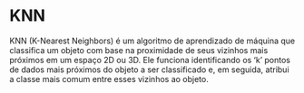 # KNN
KNN (K-Nearest Neighbors) é um algoritmo de aprendizado de máquina que classifica um objeto com base na proximidade de seus vizinhos mais próximos em um espaço 2D ou 3D. Ele funciona identificando os ‘k’ pontos de dados mais próximos do objeto a ser classificado e, em seguida, atribui a classe mais comum entre esses vizinhos ao objeto.